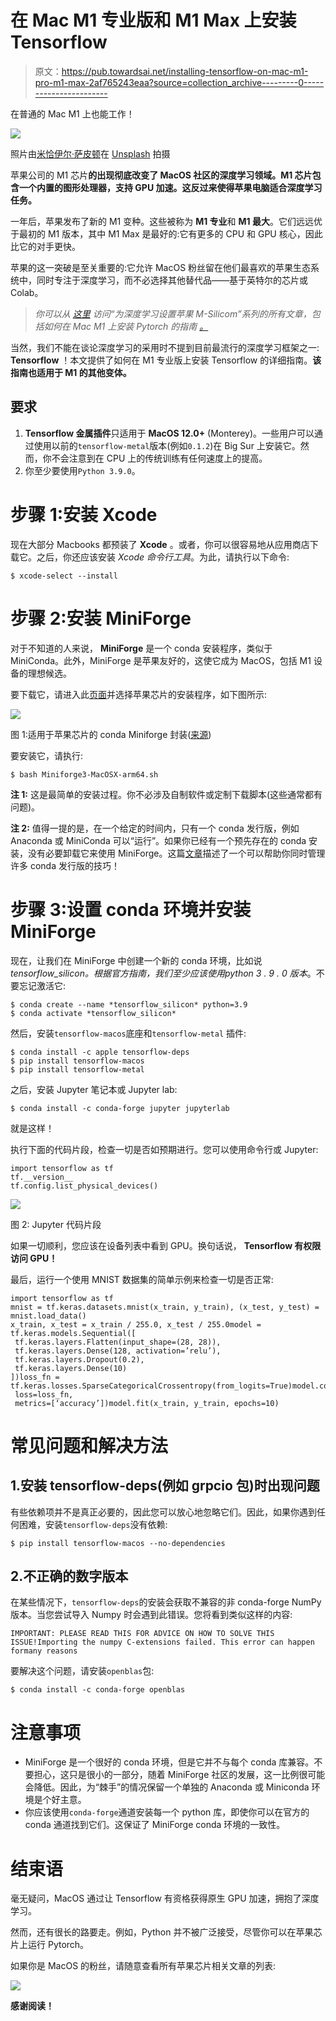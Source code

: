 # 在 Mac M1 专业版和 M1 Max 上安装 Tensorflow

> 原文：<https://pub.towardsai.net/installing-tensorflow-on-mac-m1-pro-m1-max-2af765243eaa?source=collection_archive---------0----------------------->

在普通的 Mac M1 上也能工作！

![](img/042da65d677de531684b64b061c1ce0c.png)

照片由[米恰伊尔·萨皮顿](https://unsplash.com/@sapiton?utm_source=medium&utm_medium=referral)在 [Unsplash](https://unsplash.com?utm_source=medium&utm_medium=referral) 拍摄

苹果公司的 M1 芯片**的出现彻底改变了 MacOS 社区的深度学习领域。M1 芯片包含一个内置的图形处理器，支持 **GPU 加速**。这反过来使得苹果电脑适合深度学习任务。**

一年后，苹果发布了新的 M1 变种。这些被称为 **M1 专业**和 **M1 最大**。它们远远优于最初的 M1 版本，其中 M1 Max 是最好的:它有更多的 CPU 和 GPU 核心，因此比它的对手更快。

苹果的这一突破是至关重要的:它允许 MacOS 粉丝留在他们最喜欢的苹果生态系统中，同时专注于深度学习，而不必选择其他替代品——基于英特尔的芯片或 Colab。

> *你可以从* [*这里*](https://medium.com/@nikoskafritsas/list/setup-apple-m1-for-deep-learning-75e74b9f7cb4) *访问“为深度学习设置苹果 M-Silicom”系列的所有文章，包括如何在 Mac M1 上安装 Pytorch 的指南* [*。*](https://betterprogramming.pub/how-to-install-pytorch-on-apple-m1-series-512b3ad9bc6)

当然，我们不能在谈论深度学习的采用时不提到目前最流行的深度学习框架之一: **Tensorflow** ！本文提供了如何在 M1 专业版上安装 Tensorflow 的详细指南。**该指南也适用于 M1 的其他变体。**

## **要求**

1.  **Tensorflow 金属插件**只适用于 **MacOS 12.0+** (Monterey)。一些用户可以通过使用以前的`tensorflow-metal`版本(例如`0.1.2`)在 Big Sur 上安装它。然而，你不会注意到在 CPU 上的传统训练有任何速度上的提高。
2.  你至少要使用`Python 3.9.0`。

# 步骤 1:安装 Xcode

现在大部分 Macbooks 都预装了 **Xcode** 。或者，你可以很容易地从应用商店下载它。之后，你还应该安装 *Xcode 命令行工具*。为此，请执行以下命令:

```
$ xcode-select --install
```

# 步骤 2:安装 MiniForge

对于不知道的人来说， **MiniForge** 是一个 conda 安装程序，类似于 MiniConda。此外，MiniForge 是苹果友好的，这使它成为 MacOS，包括 M1 设备的理想候选。

要下载它，请进入此[页面](https://github.com/conda-forge/miniforge)并选择苹果芯片的安装程序，如下图所示:

![](img/053a1523023b71e0fa5f05540c1c4aed.png)

图 1:适用于苹果芯片的 conda Miniforge 封装([来源](https://github.com/conda-forge/miniforge))

要安装它，请执行:

```
$ bash Miniforge3-MacOSX-arm64.sh
```

**注 1:** 这是最简单的安装过程。你不必涉及自制软件或定制下载脚本(这些通常都有问题)。

**注 2:** 值得一提的是，在一个给定的时间内，只有一个 conda 发行版，例如 Anaconda 或 MiniConda 可以“运行”。如果你已经有一个预先存在的 conda 安装，没有必要卸载它来使用 MiniForge。这篇[文章](https://betterprogramming.pub/switching-between-multiple-conda-distributions-on-macos-b78b6b21720)描述了一个可以帮助你同时管理许多 conda 发行版的技巧！

# 步骤 3:设置 conda 环境并安装 MiniForge

现在，让我们在 MiniForge 中创建一个新的 conda 环境，比如说 *tensorflow_silicon。*根据官方指南，我们至少应该使用*python 3 . 9 . 0 版本*。不要忘记激活它:

```
$ conda create --name *tensorflow_silicon* python=3.9
$ conda activate *tensorflow_silicon*
```

然后，安装`tensorflow-macos`底座和`tensorflow-metal` 插件:

```
$ conda install -c apple tensorflow-deps
$ pip install tensorflow-macos
$ pip install tensorflow-metal
```

之后，安装 Jupyter 笔记本或 Jupyter lab:

```
$ conda install -c conda-forge jupyter jupyterlab
```

就是这样！

执行下面的代码片段，检查一切是否如预期进行。您可以使用命令行或 Jupyter:

```
import tensorflow as tf
tf.__version__
tf.config.list_physical_devices()
```

![](img/9147eac4698aa498a1be46fa3970402e.png)

图 2: Jupyter 代码片段

如果一切顺利，您应该在设备列表中看到 GPU。换句话说， **Tensorflow 有权限访问 GPU！**

最后，运行一个使用 MNIST 数据集的简单示例来检查一切是否正常:

```
import tensorflow as tf
mnist = tf.keras.datasets.mnist(x_train, y_train), (x_test, y_test) = mnist.load_data()
x_train, x_test = x_train / 255.0, x_test / 255.0model = tf.keras.models.Sequential([
 tf.keras.layers.Flatten(input_shape=(28, 28)),
 tf.keras.layers.Dense(128, activation=’relu’),
 tf.keras.layers.Dropout(0.2),
 tf.keras.layers.Dense(10)
])loss_fn = tf.keras.losses.SparseCategoricalCrossentropy(from_logits=True)model.compile(optimizer=’adam’,
 loss=loss_fn,
 metrics=[‘accuracy’])model.fit(x_train, y_train, epochs=10)
```

# 常见问题和解决方法

## 1.安装 tensorflow-deps(例如 grpcio 包)时出现问题

有些依赖项并不是真正必要的，因此您可以放心地忽略它们。因此，如果你遇到任何困难，安装`tensorflow-deps`没有依赖:

```
$ pip install tensorflow-macos --no-dependencies
```

## 2.不正确的数字版本

在某些情况下，`tensorflow-deps`的安装会获取不兼容的非 conda-forge NumPy 版本。当您尝试导入 Numpy 时会遇到此错误。您将看到类似这样的内容:

```
IMPORTANT: PLEASE READ THIS FOR ADVICE ON HOW TO SOLVE THIS ISSUE!Importing the numpy C-extensions failed. This error can happen formany reasons
```

要解决这个问题，请安装`openblas`包:

```
$ conda install -c conda-forge openblas
```

# 注意事项

*   MiniForge 是一个很好的 conda 环境，但是它并不与每个 conda 库兼容。不要担心，这只是很小的一部分，随着 MiniForge 社区的发展，这一比例很可能会降低。因此，为“棘手”的情况保留一个单独的 Anaconda 或 Miniconda 环境是个好主意。
*   你应该使用`conda-forge`通道安装每一个 python 库，即使你可以在官方的 conda 通道找到它们。这保证了 MiniForge conda 环境的一致性。

# **结束语**

毫无疑问，MacOS 通过让 Tensorflow 有资格获得原生 GPU 加速，拥抱了深度学习。

然而，还有很长的路要走。例如，Python 并不被广泛接受，尽管你可以在苹果芯片上运行 Pytorch。

如果你是 MacOS 的粉丝，请随意查看所有苹果芯片相关文章的列表:

[![](img/2d822c3a1bf7bd7433e5c1c3d3b09d94.png)](https://medium.com/@nikoskafritsas/list/setup-apple-msilicon-for-deep-learning-75e74b9f7cb4)

**感谢阅读！**